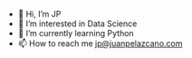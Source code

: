- 👋 Hi, I’m JP
- 👀 I’m interested in Data Science
- 🌱 I’m currently learning Python
- 📫 How to reach me jp@juanpelazcano.com

<!---
jplazcano/jplazcano is a ✨ special ✨ repository because its `README.md` (this file) appears on your GitHub profile.
You can click the Preview link to take a look at your changes.
--->
